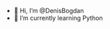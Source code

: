 - 👋 Hi, I’m @DenisBogdan
- 🌱 I’m currently learning Python


<!---
DenisBogdan/DenisBogdan is a ✨ special ✨ repository because its `README.md` (this file) appears on your GitHub profile.
You can click the Preview link to take a look at your changes.
--->
